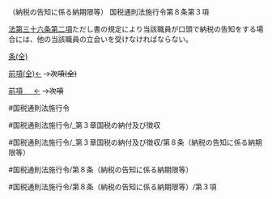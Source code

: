 （納税の告知に係る納期限等）
国税通則法施行令第８条第３項

[法第三十六条第二項](国税通則法＿＿＿＿＿第３６条第２項)ただし書の規定により当該職員が口頭で納税の告知をする場合には、他の当該職員の立会いを受けなければならない。

[条(全)](国税通則法施行＿令＿第８条_.md)

[前項(全)←](国税通則法施行＿令＿第８条第２項_.md)  ~~→次項(全)~~

[前項 　 ←](国税通則法施行＿令＿第８条第２項.md)  ~~→次項~~



#国税通則法施行令

#国税通則法施行令/_第３章国税の納付及び徴収

#国税通則法施行令/_第３章国税の納付及び徴収/第８条（納税の告知に係る納期限等）

#国税通則法施行令/第８条（納税の告知に係る納期限等）

#国税通則法施行令/第８条（納税の告知に係る納期限等）/第３項


